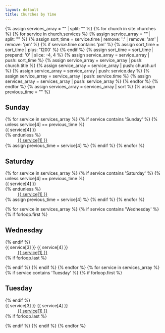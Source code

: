 ```yaml
---
layout: default
title: Churches by Time
---
```

{% assign services_array = "" | split: "" %}
{% for church in site.churches %}
  {% for service in church.services %}
      {% assign service_array = "" | split: "" %}
      {% assign sort_time = service.time | remove: ':' | remove: 'am' | remove: 'pm' %}
      {% if service.time contains 'pm' %}
        {% assign sort_time = sort_time | plus: '1200' %}
      {% endif %}
      {% assign sort_time = sort_time | prepend: '0' | slice: -4, 4 %}
      {% assign service_array = service_array | push: sort_time %}
      {% assign service_array = service_array | push: church.title %}
      {% assign service_array = service_array | push: church.url %}
      {% assign service_array = service_array | push: service.day %}
      {% assign service_array = service_array | push: service.time %}
      {% assign services_array = services_array | push: service_array  %}
  {% endfor %}
{% endfor %}
{% assign services_array = services_array | sort %}
{% assign previous_time = "" %}
<h2>Sunday</h2>
<dl>
{% for service in services_array %}
  {% if service contains 'Sunday' %}
    {% unless service[4] == previous_time %}
      <dt>{{ service[4] }}</dt>
    {% endunless %}
    <dd><a href="{{ site.url }}{{ service[2] }}">{{ service[1] }}</a></dd>
    {% assign previous_time = service[4] %}
  {% endif %}
{% endfor %}
</dl>
<h2>Saturday</h2>
<dl>
{% for service in services_array %}
  {% if service contains 'Saturday' %}
    {% unless service[4] == previous_time %}
      <dt>{{ service[4] }}</dt>
    {% endunless %}
    <dd><a href="{{ site.url }}{{ service[2] }}">{{ service[1] }}</a></dd>
    {% assign previous_time = service[4] %}
  {% endif %}
{% endfor %}
</dl>
{% for service in services_array %}
  {% if service contains 'Wednesday' %}
    {% if forloop.first %}
      <h2>Wednesday</h2>
      <dl>
    {% endif %}
      <dt>{{ service[3] }} {{ service[4] }}</dt>
      <dd><a href="{{ site.url }}{{ service[2] }}">{{ service[1] }}</a></dd>
    {% if forloop.last %}
      </dl>
    {% endif %}
  {% endif %}
{% endfor %}
{% for service in services_array %}
  {% if service contains 'Tuesday' %}
    {% if forloop.first %}
      <h2>Tuesday</h2>
      <dl>
    {% endif %}
      <dt>{{ service[3] }} {{ service[4] }}</dt>
      <dd><a href="{{ site.url }}{{ service[2] }}">{{ service[1] }}</a></dd>
    {% if forloop.last %}
      </dl>
    {% endif %}
  {% endif %}
{% endfor %}
